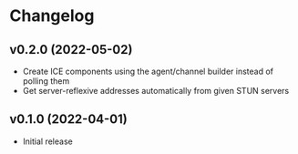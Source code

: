 # Changelog

## v0.2.0 (2022-05-02)

* Create ICE components using the agent/channel builder instead of polling them
* Get server-reflexive addresses automatically from given STUN servers

## v0.1.0 (2022-04-01)

* Initial release

